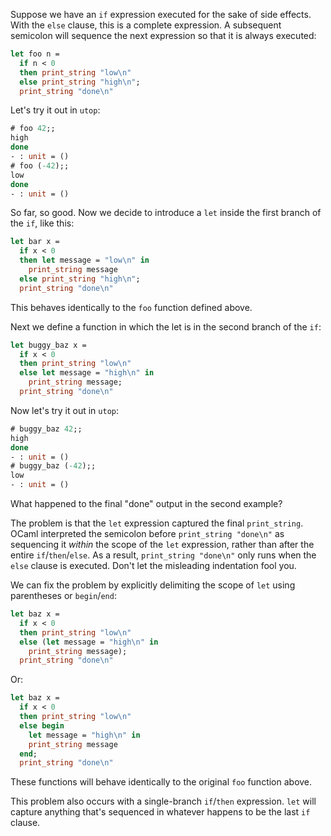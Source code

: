 Suppose we have an `if` expression executed for the sake of
side effects.  With the `else` clause, this is a complete expression. 
A subsequent semicolon will sequence the next expression so that it
is always executed:
```ocaml
let foo n = 
  if n < 0 
  then print_string "low\n" 
  else print_string "high\n";
  print_string "done\n"
```
Let's try it out in `utop`:
```ocaml
# foo 42;;
high
done
- : unit = ()
# foo (-42);;
low
done
- : unit = ()
```
So far, so good.  Now we decide to introduce a `let` inside the first
branch of the `if`, like this:
```ocaml
let bar x =
  if x < 0
  then let message = "low\n" in
    print_string message
  else print_string "high\n";
  print_string "done\n"
```
This behaves identically to the `foo` function defined above.

Next we define a function in which the let is in the second branch of
the `if`:
```ocaml
let buggy_baz x =
  if x < 0
  then print_string "low\n"
  else let message = "high\n" in
    print_string message;
  print_string "done\n"
```
Now let's try it out in `utop`:
```ocaml
# buggy_baz 42;;
high
done
- : unit = ()
# buggy_baz (-42);;
low
- : unit = ()
```
What happened to the final "done" output in the second example?

The problem is that the `let` expression captured the final `print_string`.
OCaml interpreted the semicolon before `print_string "done\n"` as sequencing
it *within* the scope of the `let` expression, rather than after the entire 
`if`/`then`/`else`.  As a result, `print_string "done\n"` only runs when 
the `else` clause is executed.  Don't let the misleading indentation fool you.

We can fix the problem by explicitly delimiting the scope of `let` using
parentheses or `begin`/`end`:
```ocaml
let baz x =
  if x < 0
  then print_string "low\n"
  else (let message = "high\n" in
    print_string message);
  print_string "done\n"
```
Or:
```ocaml
let baz x =
  if x < 0
  then print_string "low\n"
  else begin 
    let message = "high\n" in
    print_string message
  end;
  print_string "done\n"
```
These functions will behave identically to the original `foo` function above.

This problem also occurs with a single-branch `if`/`then` expression.
`let` will capture anything that's sequenced in whatever happens to be the last 
`if` clause.

